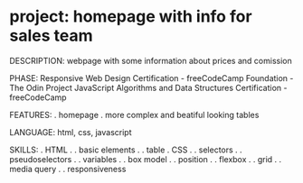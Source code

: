 # project: homepage with info for sales team

DESCRIPTION:
webpage with some information about prices and comission

PHASE:
Responsive Web Design Certification - freeCodeCamp
Foundation - The Odin Project
JavaScript Algorithms and Data Structures Certification - freeCodeCamp

FEATURES:
. homepage
. more complex and beatiful looking tables

LANGUAGE:
html, css, javascript

SKILLS:
. HTML
. . basic elements
. . table
. CSS
. . selectors
. . pseudoselectors
. . variables
. . box model
. . position
. . flexbox
. . grid
. . media query
. . responsiveness